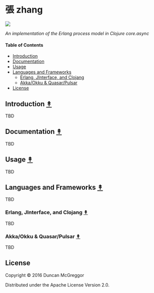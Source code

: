 # 張 zhang

[![][zhang-logo]][zhang-logo-large]

[zhang-logo]: resources/images/Zhang_Heng-2-250x.pn
[zhang-logo-large]: resources/images/Zhang_Heng-2-600x.pn

*An implementation of the Erlang process model in Clojure core.async*


#### Table of Contents

* [Introduction](#introduction-)
* [Documentation](#documentation-)
* [Usage](#usage-)
* [Languages and Frameworks](#languages-and-frameworks-)
  * [Erlang, JInterface, and Clojang](#usage-)
  * [Akka/Okku & Quasar/Pulsar](#usage-)
* [License](#license-)


## Introduction [&#x219F;](#table-of-contents)

TBD


## Documentation [&#x219F;](#table-of-contents)

TBD


## Usage [&#x219F;](#table-of-contents)

TBD


## Languages and Frameworks [&#x219F;](#table-of-contents)

TBD


### Erlang, JInterface, and Clojang [&#x219F;](#table-of-contents)

TBD


### Akka/Okku & Quasar/Pulsar [&#x219F;](#table-of-contents)

TBD


## License

Copyright © 2016 Duncan McGreggor

Distributed under the Apache License Version 2.0.
